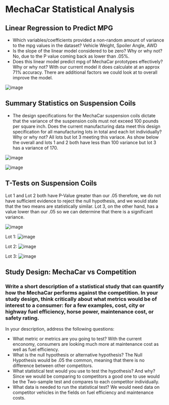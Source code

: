 # MechaCar Statistical Analysis

## Linear Regression to Predict MPG
  * Which variables/coefficients provided a non-random amount of variance to the mpg values in the dataset? Vehicle Weight, Spoiler Angle, AWD
  * Is the slope of the linear model considered to be zero? Why or why not? No, due to the P value coming back as lower than .05%.
  * Does this linear model predict mpg of MechaCar prototypes effectively? Why or why not? With our current model it does calculate at an approx 71% accuracy. There are additional factors we could look at to overall improve the model.

![image](https://user-images.githubusercontent.com/90172307/155949159-a2371242-256c-4015-8483-113fdc531c6b.png)


## Summary Statistics on Suspension Coils
  * The design specifications for the MechaCar suspension coils dictate that the variance of the suspension coils must not exceed 100 pounds per square inch. Does the current manufacturing data meet this design specification for all manufacturing lots in total and each lot individually? Why or why not? All lots but lot 3 meeting this variace. As show below the overall and lots 1 and 2 both have less than 100 variance but lot 3 has a variance of 170.

![image](https://user-images.githubusercontent.com/90172307/155949401-9f11d5ed-052d-4e3f-a3f8-a77ebefb7e56.png)

![image](https://user-images.githubusercontent.com/90172307/155949471-43eead84-2bde-48e4-9d39-b34083564b77.png)

## T-Tests on Suspension Coils
 Lot 1 and Lot 2 both have P-Value greater than our .05 therefore, we do not have sufficient evidence to reject the null hypothesis, and we would state that the two means are statistically similar. Lot 3, on the other hand, has a value lower than our .05 so we can determine that there is a significant variance.
 
 ![image](https://user-images.githubusercontent.com/90172307/155954446-71ecf7ab-b009-441f-9e3e-517a446c91a7.png)

Lot 1:
 ![image](https://user-images.githubusercontent.com/90172307/155954503-1e79f4cb-7bfb-4fc2-8da2-72475f517030.png)

Lot 2:
![image](https://user-images.githubusercontent.com/90172307/155954562-611b6d02-91d0-4032-ba75-e53e16bd90ab.png)

Lot 3:
![image](https://user-images.githubusercontent.com/90172307/155954606-a491fd08-eadb-4dcb-aafb-f0badda78a5c.png)


## Study Design: MechaCar vs Competition
### Write a short description of a statistical study that can quantify how the MechaCar performs against the competition. In your study design, think critically about what metrics would be of interest to a consumer: for a few examples, cost, city or highway fuel efficiency, horse power, maintenance cost, or safety rating.
   In your description, address the following questions: 
  * What metric or metrics are you going to test? With the current enconomy, consumers are looking much more at maintenance cost as well as fuel efficiency. 
  * What is the null hypothesis or alternative hypothesis? The Null Hypothesis would be .05 the common, meaning that there is no difference between other competitors.
  * What statistical test would you use to test the hypothesis? And why? Since we would be comparing to competitors a good one to use would be the Two-sample test and compares to each competitor individually. 
  * What data is needed to run the statistical test? We would need data on competitor vehicles in the fields on fuel efficiency and maintenance costs.


